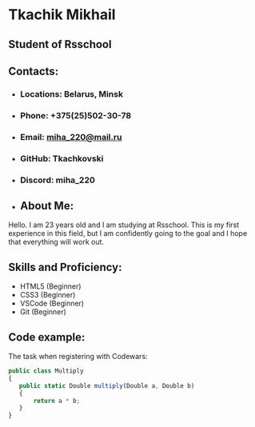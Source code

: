 # __Tkachik Mikhail__ #

## __Student of Rsschool__ ##       

## __Contacts:__ 
* ### __Locations:__ Belarus, Minsk
* ### __Phone:__ +375(25)502-30-78
* ### __Email:__ miha_220@mail.ru
* ### __GitHub:__ Tkachkovski
* ### __Discord:__ miha_220
* ## __About Me:__ 
Hello. I am 23 years old and I am studying at Rsschool. This is my first experience in this field, but I am confidently going to the goal and I hope that everything will work out.
## __Skills and Proficiency:__
* HTML5 (Beginner)
* CSS3 (Beginner)
* VSCode (Beginner)
* Git (Beginner)
## __Code example:__
The task when registering with Codewars:
```javascript
public class Multiply
{
   public static Double multiply(Double a, Double b)
   {
       return a * b;
   }
}